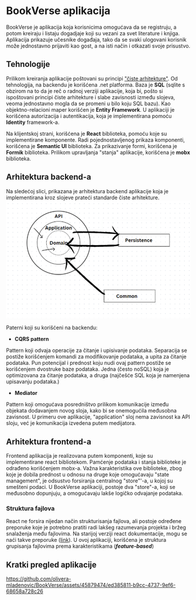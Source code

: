 # BookVerse aplikacija
BookVerse je aplikacija koja korisnicima omogućava da se registruju, a potom kreiraju i listaju dogadjaje koji su vezani za svet literature i knjiga. Aplikacija prikazuje učesnike događaja, tako da se svaki ulogovani korisnik može jednostavno prijaviti kao gost, a na isti način i otkazati svoje prisustvo.


## Tehnologije
Prilikom kreiranja aplikacije poštovani su principi ["čiste arhitekture"](https://blog.cleancoder.com/uncle-bob/2012/08/13/the-clean-architecture.html). Od tehnologija, na backendu je korišćena .net platforma. Baza je **SQL** (sqlite s obzirom na to da je reč o radnoj verziji aplikacije, koja bi, pošto si ispoštovani principi čiste arhitekture i slabe zavisnosti između slojeva,  veoma jednostavno mogla da se promeni u bilo koju SQL bazu). Kao objektno-relacioni maper korišćen je **Entity Framework**. 
U aplikaciji je korišćena autorizacija i autentikacija, koja je implementirana pomoću **Identity** framework-a.

Na klijentskoj strani, korišćena je **React** biblioteka, pomoću koje su implementirane komponente. Radi pojednostavljenog prikaza komponenti, korišćena je **Semantic UI** biblioteka. Za prikazivanje formi, korišćena je **Formik** biblioteka. Prilikom upravljanja "stanja" aplikacije, korišćena je **mobx** biblioteka.


## Arhitektura backend-a

Na sledećoj slici, prikazana je arhitektura backend aplikacije koja je implementirana kroz slojeve prateći standarde čiste arhitekture.
![BookVerse-architecture.png](BookVerse-architecture.png)

Paterni koji su korišćeni na backendu:
 - **CQRS pattern**

Pattern koji odvaja operacije za čitanje i upisivanje podataka. Separacija se postiže korišćenjem komandi za modifikovanje podataka, a upita za čitanje podataka. Pun potencijal i prednost koju nudi ovaj pattern postiže se korišćenjem dvostruke baze podataka. Jedna (često noSQL) koja je optimizovana za čitanje podataka, a druga (najčešće SQL koja je namenjena upisavanju podataka.)
 - **Mediator**
 
Pattern koji omogućava posredništvo prilikom komunikacije između objekata dodavanjem novog sloja, kako bi se onemogućila međusobna zavisnost.
U primeru ove aplikacije, "application" sloj nema zavisnost ka API sloju, već je komunikacija izvedena putem medijatora.


## Arhitektura frontend-a

Frontend aplikacija je realizovana putem komponenti, koje su implementirane react bibliotekom. Pamćenje podataka i stanja biblioteke je odrađeno korišćenjem mobx-a. Važna karakteristika ove biblioteke, zbog koje je dobila prednost u odnosu na druge koje omogućavaju "state management", je odsustvo forsiranja centralnog "store"'-a, u kojoj su smešteni podaci. U BookVerse aplikaciji, postoje dva "store"-a, koji se međusobno dopunjuju, a omogućavaju lakše logičko odvajanje podataka.

### Struktura fajlova
React ne forsira nijedan način strukturisanja fajlova, ali postoje određene preporuke koje je potrebno pratiti radi lakšeg razumevanja projekta i bržeg snalaženja među fajlovima. Na starijoj verziji react dokumentacije, mogu se naći takve preporuke ([link](https://legacy.reactjs.org/docs/faq-structure.html)). U ovoj aplikaciji, korišćena je struktura grupisanja fajlovima prema karakteristikama (***feature-based***)

## Kratki  pregled aplikacije

https://github.com/olivera-mladenovic/BookVerse/assets/45879474/ed385811-b9cc-4737-9ef6-68658a728c26

